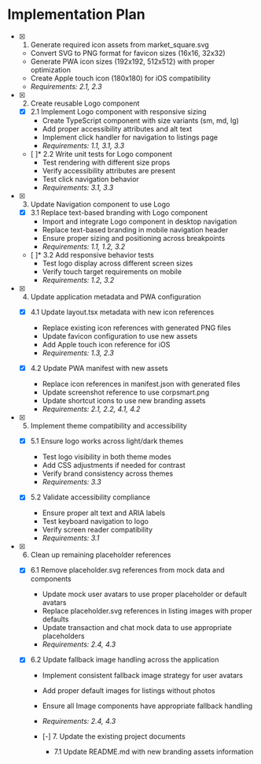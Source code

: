 # Implementation Plan

- [x] 1. Generate required icon assets from market_square.svg
  - Convert SVG to PNG format for favicon sizes (16x16, 32x32)
  - Generate PWA icon sizes (192x192, 512x512) with proper optimization
  - Create Apple touch icon (180x180) for iOS compatibility
  - _Requirements: 2.1, 2.3_

- [x] 2. Create reusable Logo component
  - [x] 2.1 Implement Logo component with responsive sizing
    - Create TypeScript component with size variants (sm, md, lg)
    - Add proper accessibility attributes and alt text
    - Implement click handler for navigation to listings page
    - _Requirements: 1.1, 3.1, 3.3_

  - [ ]* 2.2 Write unit tests for Logo component
    - Test rendering with different size props
    - Verify accessibility attributes are present
    - Test click navigation behavior
    - _Requirements: 3.1, 3.3_

- [x] 3. Update Navigation component to use Logo
  - [x] 3.1 Replace text-based branding with Logo component
    - Import and integrate Logo component in desktop navigation
    - Replace text-based branding in mobile navigation header
    - Ensure proper sizing and positioning across breakpoints
    - _Requirements: 1.1, 1.2, 3.2_

  - [ ]* 3.2 Add responsive behavior tests
    - Test logo display across different screen sizes
    - Verify touch target requirements on mobile
    - _Requirements: 1.2, 3.2_

- [x] 4. Update application metadata and PWA configuration
  - [x] 4.1 Update layout.tsx metadata with new icon references
    - Replace existing icon references with generated PNG files
    - Update favicon configuration to use new assets
    - Add Apple touch icon reference for iOS
    - _Requirements: 1.3, 2.3_

  - [x] 4.2 Update PWA manifest with new assets
    - Replace icon references in manifest.json with generated files
    - Update screenshot reference to use corpsmart.png
    - Update shortcut icons to use new branding assets
    - _Requirements: 2.1, 2.2, 4.1, 4.2_

- [x] 5. Implement theme compatibility and accessibility
  - [x] 5.1 Ensure logo works across light/dark themes
    - Test logo visibility in both theme modes
    - Add CSS adjustments if needed for contrast
    - Verify brand consistency across themes
    - _Requirements: 3.3_

  - [x] 5.2 Validate accessibility compliance
    - Ensure proper alt text and ARIA labels
    - Test keyboard navigation to logo
    - Verify screen reader compatibility
    - _Requirements: 3.1_

- [x] 6. Clean up remaining placeholder references
  - [x] 6.1 Remove placeholder.svg references from mock data and components
    - Update mock user avatars to use proper placeholder or default avatars
    - Replace placeholder.svg references in listing images with proper defaults
    - Update transaction and chat mock data to use appropriate placeholders
    - _Requirements: 2.4, 4.3_

  - [x] 6.2 Update fallback image handling across the application
    - Implement consistent fallback image strategy for user avatars
    - Add proper default images for listings without photos
    - Ensure all Image components have appropriate fallback handling
    - _Requirements: 2.4, 4.3_

    - [-] 7. Update the existing project documents
      - 7.1 Update README.md with new branding assets information
